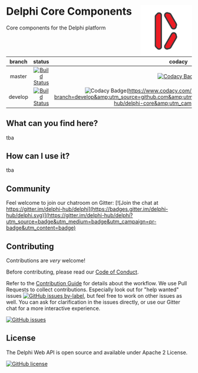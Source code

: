 # Delphi Core Components <img src="https://github.com/delphi-hub/delphi/raw/master/img/delphi.png" align="right" height=140/>

Core components for the Delphi platform

|branch | status | codacy | coverage | snyk |
| :---: | :---: | :---: | :---: |  :---: |  
| master | [![Build Status](https://travis-ci.org/delphi-hub/delphi-core.svg?branch=master)](https://travis-ci.org/delphi-hub/delphi-core) | [![Codacy Badge](https://api.codacy.com/project/badge/Grade/395d1d2ea48b47b79288d6ec5fdcb572)](https://www.codacy.com/manual/delphi-hub/delphi-core?utm_source=github.com&amp;utm_medium=referral&amp;utm_content=delphi-hub/delphi-core&amp;utm_campaign=Badge_Grade) | [![Codacy Badge](https://api.codacy.com/project/badge/Coverage/395d1d2ea48b47b79288d6ec5fdcb572)](https://www.codacy.com/manual/delphi-hub/delphi-core?utm_source=github.com&utm_medium=referral&utm_content=delphi-hub/delphi-core&utm_campaign=Badge_Coverage) | |
| develop | [![Build Status](https://travis-ci.org/delphi-hub/delphi-core.svg?branch=develop)](https://travis-ci.org/delphi-hub/delphi-core) | ![Codacy Badge](https://api.codacy.com/project/badge/Grade/395d1d2ea48b47b79288d6ec5fdcb572?branch=develop)(https://www.codacy.com/manual/delphi-hub/delphi-core?branch=develop&amp;utm_source=github.com&amp;utm_medium=referral&amp;utm_content=delphi-hub/delphi-core&amp;utm_campaign=Badge_Grade) | [![Codacy Badge](https://api.codacy.com/project/badge/Coverage/395d1d2ea48b47b79288d6ec5fdcb572?branch=develop)](https://www.codacy.com/manual/delphi-hub/delphi-core?branch=develop&utm_source=github.com&utm_medium=referral&utm_content=delphi-hub/delphi-core&utm_campaign=Badge_Coverage) | |

## What can you find here?

tba


## How can I use it?

tba

## Community

Feel welcome to join our chatroom on Gitter: [![Join the chat at https://gitter.im/delphi-hub/delphi](https://badges.gitter.im/delphi-hub/delphi.svg)](https://gitter.im/delphi-hub/delphi?utm_source=badge&utm_medium=badge&utm_campaign=pr-badge&utm_content=badge)


## Contributing

Contributions are *very* welcome!

Before contributing, please read our [Code of Conduct](CODE_OF_CONDUCT.md).

Refer to the [Contribution Guide](CONTRIBUTING.md) for details about the workflow.
We use Pull Requests to collect contributions. Especially look out for "help wanted" issues
[![GitHub issues by-label](https://img.shields.io/github/issues/delphi-hub/delphi-core/help%20wanted.svg)](https://github.com/delphi-hub/delphi-core/issues?q=is%3Aopen+is%3Aissue+label%3A%22help+wanted%22),
but feel free to work on other issues as well.
You can ask for clarification in the issues directly, or use our Gitter
chat for a more interactive experience.

[![GitHub issues](https://img.shields.io/github/issues/delphi-hub/delphi-core.svg)](https://github.com/delphi-hub/delphi-core/issues)


## License

The Delphi Web API is open source and available under Apache 2 License.

[![GitHub license](https://img.shields.io/github/license/delphi-hub/delphi-core.svg)](https://github.com/delphi-hub/delphi-core/blob/master/LICENSE)
